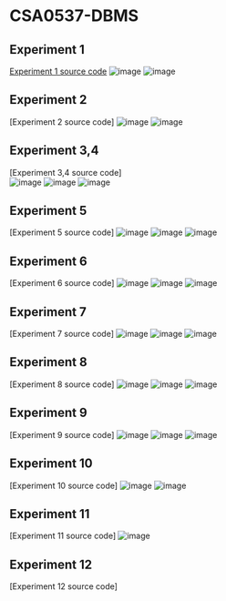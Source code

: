 # CSA0537-DBMS
## Experiment 1
[Experiment 1  source code](https://github.com/Towhid5404/CSA0537-DBMS/blob/main/exp-1)
![image](https://user-images.githubusercontent.com/113330878/211754213-a09d9ee7-429e-478a-af3c-4e89738fa732.png)
![image](https://user-images.githubusercontent.com/113330878/211859485-87bcc8e2-054b-442c-bbb8-d9c1cb54ca71.png)
## Experiment 2
[Experiment 2  source code]
![image](https://user-images.githubusercontent.com/113330878/211861147-778729ca-fe27-4d21-9317-23fae4e273ad.png)
![image](https://user-images.githubusercontent.com/113330878/211861499-8414a671-3d84-46e3-bb1a-b031264f1687.png)
## Experiment 3,4
[Experiment 3,4  source code]   
![image](https://user-images.githubusercontent.com/113330878/211865423-0b17f7e3-986d-4689-a4d7-9e742b5ccd79.png)
![image](https://user-images.githubusercontent.com/113330878/211865767-d58900e6-5bfe-4516-863a-a697f59143d5.png)
![image](https://user-images.githubusercontent.com/113330878/211865893-7c02b8c2-1f95-4435-b4fa-1b66b38d2e8b.png)
## Experiment 5
[Experiment 5  source code] 
![image](https://user-images.githubusercontent.com/113330878/211866188-8b0cd8da-712b-401b-8b7f-028caf027706.png)
![image](https://user-images.githubusercontent.com/113330878/211866303-d8e265cc-9ae8-4284-a053-898d3872b231.png)
![image](https://user-images.githubusercontent.com/113330878/211866393-9f39f49d-1589-452a-a684-6b8f021d8a35.png)
## Experiment 6
[Experiment 6 source code] 
![image](https://user-images.githubusercontent.com/113330878/211866811-381d4bb0-4223-4f72-b77e-0f19d5409c64.png)
![image](https://user-images.githubusercontent.com/113330878/211866862-36f9aa4d-e334-4853-88f7-7482c06f760d.png)
![image](https://user-images.githubusercontent.com/113330878/211866954-6180e677-c311-4bf5-b650-357320175b6f.png)
## Experiment 7
[Experiment 7 source code] 
![image](https://user-images.githubusercontent.com/113330878/211867144-282fb9c1-1ef0-43e2-906b-40bb361db538.png)
![image](https://user-images.githubusercontent.com/113330878/211867213-90632901-a721-4693-9a75-41e69ca66697.png)
![image](https://user-images.githubusercontent.com/113330878/211867286-8bf65e47-9cf7-46be-855c-f5f0afd2d3f1.png)
## Experiment 8
[Experiment 8 source code] 
![image](https://user-images.githubusercontent.com/113330878/211867402-93519657-138d-4462-a4f9-c926275b3f2e.png)
![image](https://user-images.githubusercontent.com/113330878/211867517-3388ced8-8c27-4af7-84bc-af2de4c809d6.png)
![image](https://user-images.githubusercontent.com/113330878/211867597-6696513b-fe5f-43d9-8d5c-dede0f638ae9.png)
## Experiment 9
[Experiment 9 source code] 
![image](https://user-images.githubusercontent.com/113330878/211867740-f1129476-4a41-45f0-9ad5-8e73bfe181fc.png)
![image](https://user-images.githubusercontent.com/113330878/211867835-3cd751ea-c3a0-4201-9645-c3c271d11935.png)
![image](https://user-images.githubusercontent.com/113330878/211867890-8d02978b-fccc-423b-b0c6-54a4f3d14dc2.png)
## Experiment 10
[Experiment 10 source code] 
![image](https://user-images.githubusercontent.com/113330878/211868225-76d4787c-805c-4dc5-a098-d2546e2d4e48.png)
![image](https://user-images.githubusercontent.com/113330878/211868336-0441992a-9d6c-42b7-8d91-de4675e3f1f5.png)
## Experiment 11
[Experiment 11 source code] 
![image](https://user-images.githubusercontent.com/113330878/211868500-9c986c0c-09b8-4948-b188-988f98059f10.png)
## Experiment 12
[Experiment 12 source code] 







